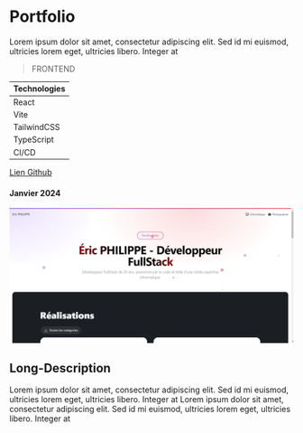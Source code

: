 # Portfolio

Lorem ipsum dolor sit amet, consectetur adipiscing elit. Sed id mi euismod, ultricies lorem eget, ultricies libero. Integer at

> FRONTEND

| Technologies |
| ------------ |
| React        |
| Vite         |
| TailwindCSS  |
| TypeScript   |
| CI/CD        |

[Lien Github](https://github.com/Eric-Philippe/portfolio)

#### Janvier 2024

![preview](https://raw.githubusercontent.com/Eric-Philippe/portfolio/main/res/image.png)

## Long-Description

Lorem ipsum dolor sit amet, consectetur adipiscing elit. Sed id mi euismod, ultricies lorem eget, ultricies libero. Integer at
Lorem ipsum dolor sit amet, consectetur adipiscing elit. Sed id mi euismod, ultricies lorem eget, ultricies libero. Integer at
